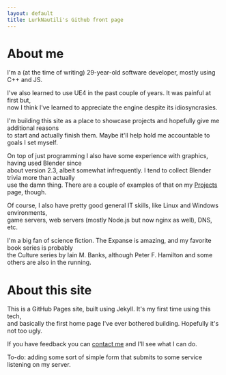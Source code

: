 ```yaml
---
layout: default
title: LurkNautili's Github front page
---
```

# About me
I'm a (at the time of writing) 29-year-old software developer, mostly using C++ and JS.

I've also learned to use UE4 in the past couple of years. It was painful at first but,  
now I think I've learned to appreciate the engine despite its idiosyncrasies.
 
I'm building this site as a place to showcase projects and hopefully give me additional reasons  
to start and actually finish them. Maybe it'll help hold me accountable to goals I set myself.

On top of just programming I also have some experience with graphics, having used Blender since  
about version 2.3, albeit somewhat infrequently. I tend to collect Blender trivia more than actually  
use the damn thing. There are a couple of examples of that on my [Projects](/projects/) page, though.

Of course, I also have pretty good general IT skills, like Linux and Windows environments,  
game servers, web servers (mostly Node.js but now nginx as well), DNS, etc.

I'm a big fan of science fiction. The Expanse is amazing, and my favorite book series is probably  
the Culture series by Iain M. Banks, although Peter F. Hamilton and some others are also in the running.

<div class="vert-spacer"></div>

# About this site
This is a GitHub Pages site, built using Jekyll. It's my first time using this tech,  
and basically the first home page I've ever bothered building. Hopefully it's not too ugly.  


If you have feedback you can [contact me](/contact.html) and I'll see what I can do.


To-do: adding some sort of simple form that submits to some service listening on my server.